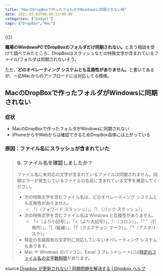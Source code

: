 ```yaml
---
title: "MacのDropBoxで作ったフォルダがWindowsに同期されない時"
date: 2021-03-03T00:00:22+09:00
categories: ["Gadget"]
tags: ["DropBox","Mac"]
---
```


{{<ad>}}

<b>職場のWindowsPCでDropBoxのフォルダだけ同期されない。</b>と言う相談を受けて調べてみたところ、DropBoxはスラッシュなどの特殊文字が含まれているファイル/フォルダは同期されないそう。

ただ、<b>どのオペレーティング システムとも互換性がありません。</b>と書いてあるが、一応Macからのアップロードには対応してる模様。

## MacのDropBoxで作ったフォルダがWindowsに同期されない

### 症状

- MacのDropBoxで作ったフォルダがWindowsに同期されない
- iPhoneからやWebからは確認できるためDropBox自体には上がっている

### 原因：ファイル名にスラッシュが含まれていた

> ### 9. ファイル名を確認しましたか？
>
> ファイル名に未対応の文字が含まれているファイルは同期されません。同期エラーが発生しているファイルの名前に含まれている文字を確認してください。
>
> - 次の特殊文字を含むファイル名は、どのオペレーティング システムとも互換性がありません。
>   - 「/（フォワード スラッシュ）」、「\ （バック スラッシュ）」
> - 次の特殊文字を含むファイル名は Windows と互換性がありません。
>   - 「<（より小記号）」、「>（より大記号）」、「:（コロン）」、「“ ”（引用符）」、「|（縦線）」、「?（クエスチョン マーク）」、「*（アスタリスク）」
> - 特定の言語固有の文字列に対応していないオペレーティング システムもあります。
> - Mac や Windows のパソコン、Excel スプレッドシートには[特定のファイル名の文字数制限](https://help.dropbox.com/ja-jp/installs-integrations/sync-uploads/files-not-syncing)があります。

source:[Dropbox が更新されない | 同期問題を解決する | Dropbox ヘルプ](https://help.dropbox.com/ja-jp/installs-integrations/sync-uploads/files-update-issues)